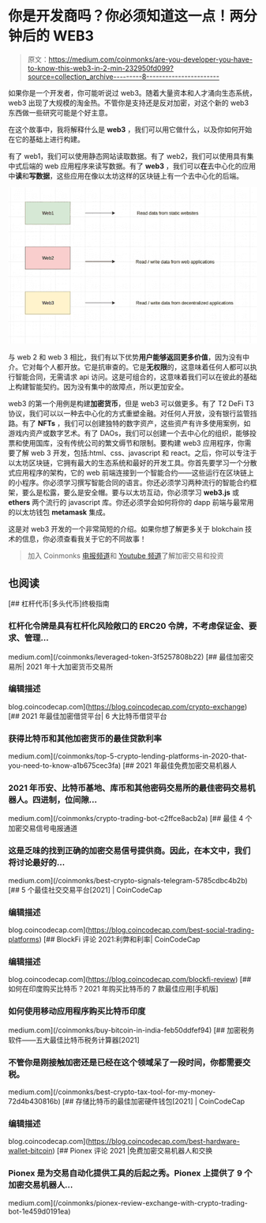 # 你是开发商吗？你必须知道这一点！两分钟后的 WEB3

> 原文：<https://medium.com/coinmonks/are-you-developer-you-have-to-know-this-web3-in-2-min-232950fd099?source=collection_archive---------8----------------------->

如果你是一个开发者，你可能听说过 web3。随着大量资本和人才涌向生态系统，web3 出现了大规模的淘金热。不管你是支持还是反对加密，对这个新的 web3 东西做一些研究可能是个好主意。

在这个故事中，我将解释什么是 **web3** ，我们可以用它做什么，以及你如何开始在它的基础上进行构建。

有了 web1，我们可以使用静态网站读取数据。有了 web2，我们可以使用具有集中式后端的 web 应用程序来读写数据。有了 **web3** ，我们可以**在**去中心化的应用中**读**和**写数据**，这些应用在像以太坊这样的区块链上有一个去中心化的后端。

![](img/610799a871d14131244ae04d2ebb1add.png)

与 web 2 和 web 3 相比，我们有以下优势**用户能够返回更多价值**，因为没有中介。它对每个人都开放。它是抗审查的。它是**无权限**的，这意味着任何人都可以执行智能合同，无需请求 api 访问。这是可组合的，这意味着我们可以在彼此的基础上构建智能契约。因为没有集中的故障点，所以更加安全。

web3 的第一个用例是构建**加密货币**，但是 web3 可以做更多。有了 T2 DeFi T3 协议，我们可以以一种去中心化的方式重塑金融。对任何人开放，没有银行监管挡路。有了 **NFTs** ，我们可以创建独特的数字资产，这些资产有许多使用案例，如游戏内资产或数字艺术。有了 DAOs，我们可以创建一个去中心化的组织，能够投票和使用国库，没有传统公司的繁文缛节和限制。要构建 web3 应用程序，你需要了解 web 3 开发，包括:html、css、javascript 和 react。之后，你可以专注于以太坊区块链，它拥有最大的生态系统和最好的开发工具。你首先要学习一个分散式应用程序的架构，它的 web 前端连接到一个智能合约——这些运行在区块链上的小程序。你必须学习撰写智能合同的语言。你还必须学习两种流行的智能合约框架，要么是松露，要么是安全帽。要与以太坊互动，你必须学习 **web3.js** 或 **ethers** 两个流行的 javascript 库。你还必须学会如何将你的 dapp 前端与最常用的以太坊钱包 **metamask** 集成。

这是对 web3 开发的一个非常简短的介绍。如果你想了解更多关于 blokchain 技术的信息，你必须查看我关于它的不同故事！

> 加入 Coinmonks [电报频道](https://t.me/coincodecap)和 [Youtube 频道](https://www.youtube.com/c/coinmonks/videos)了解加密交易和投资

## 也阅读

[](/coinmonks/leveraged-token-3f5257808b22) [## 杠杆代币[多头代币]终极指南

### 杠杆化令牌是具有杠杆化风险敞口的 ERC20 令牌，不考虑保证金、要求、管理…

medium.com](/coinmonks/leveraged-token-3f5257808b22) [](https://blog.coincodecap.com/crypto-exchange) [## 最佳加密交易所| 2021 年十大加密货币交易所

### 编辑描述

blog.coincodecap.com](https://blog.coincodecap.com/crypto-exchange) [](/coinmonks/top-5-crypto-lending-platforms-in-2020-that-you-need-to-know-a1b675cec3fa) [## 2021 年最佳加密借贷平台| 6 大比特币借贷平台

### 获得比特币和其他加密货币的最佳贷款利率

medium.com](/coinmonks/top-5-crypto-lending-platforms-in-2020-that-you-need-to-know-a1b675cec3fa) [](/coinmonks/crypto-trading-bot-c2ffce8acb2a) [## 2021 年最佳免费加密交易机器人

### 2021 年币安、比特币基地、库币和其他密码交易所的最佳密码交易机器人。四进制，位间隙…

medium.com](/coinmonks/crypto-trading-bot-c2ffce8acb2a) [](/coinmonks/best-crypto-signals-telegram-5785cdbc4b2b) [## 最佳 4 个加密交易信号电报通道

### 这是乏味的找到正确的加密交易信号提供商。因此，在本文中，我们将讨论最好的…

medium.com](/coinmonks/best-crypto-signals-telegram-5785cdbc4b2b)  [## 5 个最佳社交交易平台[2021] | CoinCodeCap

### 编辑描述

blog.coincodecap.com](https://blog.coincodecap.com/best-social-trading-platforms) [](https://blog.coincodecap.com/blockfi-review) [## BlockFi 评论 2021:利弊和利率| CoinCodeCap

### 编辑描述

blog.coincodecap.com](https://blog.coincodecap.com/blockfi-review) [](/coinmonks/buy-bitcoin-in-india-feb50ddfef94) [## 如何在印度购买比特币？2021 年购买比特币的 7 款最佳应用[手机版]

### 如何使用移动应用程序购买比特币印度

medium.com](/coinmonks/buy-bitcoin-in-india-feb50ddfef94) [](/coinmonks/best-crypto-tax-tool-for-my-money-72d4b430816b) [## 加密税务软件——五大最佳比特币税务计算器[2021]

### 不管你是刚接触加密还是已经在这个领域呆了一段时间，你都需要交税。

medium.com](/coinmonks/best-crypto-tax-tool-for-my-money-72d4b430816b) [](https://blog.coincodecap.com/best-hardware-wallet-bitcoin) [## 存储比特币的最佳加密硬件钱包[2021] | CoinCodeCap

### 编辑描述

blog.coincodecap.com](https://blog.coincodecap.com/best-hardware-wallet-bitcoin) [](/coinmonks/pionex-review-exchange-with-crypto-trading-bot-1e459d0191ea) [## Pionex 评论 2021 |免费加密交易机器人和交换

### Pionex 是为交易自动化提供工具的后起之秀。Pionex 上提供了 9 个加密交易机器人…

medium.com](/coinmonks/pionex-review-exchange-with-crypto-trading-bot-1e459d0191ea)